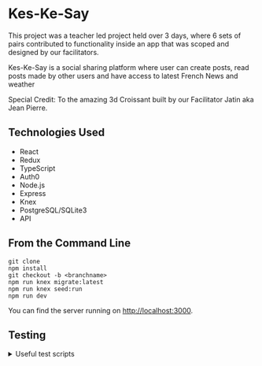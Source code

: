 # Kes-Ke-Say

This project was a teacher led project held over 3 days, where 6 sets of pairs contributed to functionality 
inside an app that was scoped and designed by our facilitators.

Kes-Ke-Say is a social sharing platform where user can create posts, read posts made by other users and have access to latest French News and weather

Special Credit: To the amazing 3d Croissant built by our Facilitator Jatin aka Jean Pierre.

## Technologies Used

- React
- Redux
- TypeScript
- Auth0
- Node.js
- Express
- Knex
- PostgreSQL/SQLite3
- API

## From the Command Line
```
git clone
npm install
git checkout -b <branchname>
npm run knex migrate:latest
npm run knex seed:run
npm run dev
```
You can find the server running on [http://localhost:3000](http://localhost:3000).

## Testing

<details>
<summary>Useful test scripts</summary>

```
npm test // runs tests one time
npm run test:watch // watches and runs tests when file is saved
npm test -- --coverage // shows coverage summary
```
